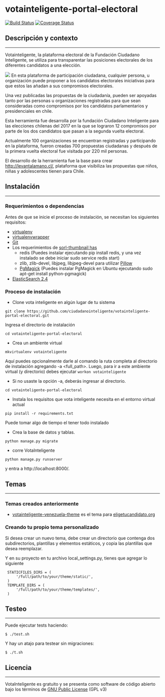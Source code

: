 votainteligente-portal-electoral
================================

[![Build Status](https://travis-ci.org/ciudadanointeligente/votainteligente-portal-electoral.png?branch=master)](https://travis-ci.org/ciudadanointeligente/votainteligente-portal-electoral)
[![Coverage Status](https://coveralls.io/repos/ciudadanointeligente/votainteligente-portal-electoral/badge.png?branch=master)](https://coveralls.io/r/ciudadanointeligente/votainteligente-portal-electoral?branch=master)

## Descripción y contexto
---
Votainteligente, la plataforma electoral de la Fundación Ciudadano Inteligente, se utiliza para transparentar las posiciones electorales de los diferentes candidatos a una elección.

![](http://code.iadb.org/sites/default/files/inline-images/votainteligente.gif)
En esta plataforma de participación ciudadana, cualquier persona, u organización puede proponer a los candidatos electorales iniciativas para que estos las añadan a sus compromisos electorales. 
 
Una vez publicadas las propuestas de la ciudadanía, pueden ser apoyadas tanto por las personas u organizaciones registradas para que sean consideradas como compromisos por los candidatos parlamentarios y presidenciales en chile. 
 
Esta herramienta fue desarrolla por la fundación Ciudadano Inteligente para las elecciones chilenas del 2017 en la que se lograron 12 compromisos por parte de los dos candidatos que pasan a la segunda vuelta electoral. 
 
Actualmente 100 organizaciones se encuentran registradas y participando en la plataforma, fueron creadas 700 propuestas ciudadanas y después de la primera vuelta electoral fue visitada por 220 mil personas.  
 
El desarrollo de la herramienta fue la base para crear http://levantalamano.cl/, plataforma que visibiliza las propuestas que niños, niñas y adolescentes tienen para Chile. 

## Instalación
---
### Requerimientos o dependencias

Antes de que se inicie el proceso de instalación, se necesitan los siguientes requisitos:

- [virtualenv](https://pypi.python.org/pypi/virtualenv)
- [virtualenvwrapper](http://virtualenvwrapper.readthedocs.org/en/latest/)
- [Git](http://git-scm.com/)
- Los requerimientos de [sorl-thumbnail has](http://sorl-thumbnail.readthedocs.org/en/latest/requirements.html)
     - redis (Puedes instalar ejecutando pip install redis, y una vez instalado se debe iniciar sudo service redis start)
     - zlib, zlib-devel, libjpeg, libjpeg-devel para utilizar [Pillow](http://pillow.readthedocs.org/en/3.1.x/installation.html#linux-installation)
     - [PgMagick](http://sorl-thumbnail.readthedocs.io/en/latest/requirements.html#pgmagick-installation) (Puedes instalar PgMagick en Ubuntu ejecutando sudo apt-get install python-pgmagick)
- [ElasticSearch 2.4](https://www.elastic.co/guide/en/elasticsearch/reference/2.4/setup-repositories.html)

### Proceso de instalación

* Clone vota inteligente en algún lugar de tu sistema

`git clone https://github.com/ciudadanointeligente/votainteligente-portal-electoral.git`

Ingresa el directorio de instalación

`cd votainteligente-portal-electoral`

* Crea un ambiente virtual

`mkvirtualenv votainteligente`

Aquí puedes opcionalmente darle al comando la ruta completa al directorio de instalación agregando -a <full_path>. Luego, para ir a este ambiente virtual (y directorio) debes ejecutar `workon votainteligente`
* Si no usaste la opción -a, deberás ingresar al directorio.

`cd votainteligente-portal-electoral`

* Instala los requisitos que vota inteligente necesita en el entorno virtual actual

`pip install -r requirements.txt`

Puede tomar algo de tiempo el tener todo instalado

* Crea la base de datos y tablas.

`python manage.py migrate`


* corre VotaInteligente

`python manage.py runserver`

y entra a  http://localhost:8000/.

## Temas
---

### Temas creados anteriormente

* [votainteligente-venezuela-theme](https://github.com/ciudadanointeligente/votainteligente-venezuela-theme) es el tema para [eligetucandidato.org](http://eligetucandidato.org/)

### Creando tu propio tema personalizado

Si desea crear un nuevo tema, debe crear un directorio que contenga dos subdirectorios, plantillas y elementos estáticos, y copia las plantillas que desea reemplazar.

Y en su proyecto en tu archivo local_settings.py, tienes que agregar lo siguiente

```
 STATICFILES_DIRS = (
     '/full/path/to/your/theme/static/',
 )
 TEMPLATE_DIRS = (
     '/full/path/to/your/theme/templates/',
 )
```
## Testeo
---

Puede ejecutar tests haciendo:
```
$ ./test.sh
```

Y hay un atajo para testear sin migraciones:

```
$ ./t.sh
```

## Licencia
---

VotaInteligente es gratuito y se presenta como software de código abierto bajo los términos de [GNU Public License](http://www.gnu.org/licenses/gpl-3.0.html) (GPL v3)
